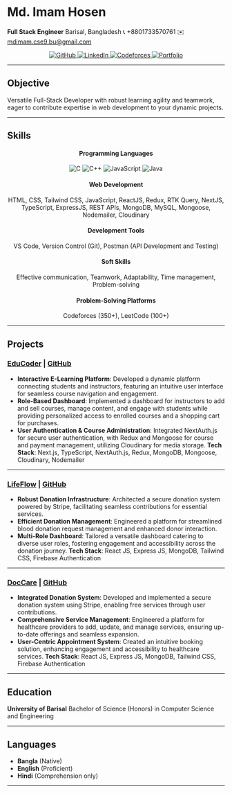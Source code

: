 # Md. Imam Hosen

**Full Stack Engineer**
Barisal, Bangladesh
📞 +8801733570761
✉️ [mdimam.cse9.bu@gmail.com](mailto:mdimam.cse9.bu@gmail.com)

<div align="center">
  <a href="https://github.com/mdimamhosen">
    <img src="https://img.icons8.com/ios-filled/50/000000/github.png" alt="GitHub" />
  </a>
  <a href="https://www.linkedin.com/in/mdimam02/">
    <img src="https://img.icons8.com/ios-filled/50/000000/linkedin.png" alt="LinkedIn" />
  </a>
  <a href="https://codeforces.com/profile/Imam02">
    <img src="https://img.icons8.com/ios-filled/50/000000/codeforces.png" alt="Codeforces" />
  </a>
  <a href="https://imam-hosen.netlify.app/">
    <img src="https://img.icons8.com/ios-filled/50/000000/domain.png" alt="Portfolio" />
  </a>
</div>

---

## Objective

Versatile Full-Stack Developer with robust learning agility and teamwork, eager to contribute expertise in web development to your dynamic projects.

---

## Skills

<div align="center">
  <h4>Programming Languages</h4>
  <p>
    <img src="https://img.icons8.com/color/48/000000/c-programming.png" alt="C" />
    <img src="https://img.icons8.com/color/48/000000/c-plus-plus-logo.png" alt="C++" />
    <img src="https://img.icons8.com/color/48/000000/javascript.png" alt="JavaScript" />
    <img src="https://img.icons8.com/color/48/000000/java-coffee-cup-logo.png" alt="Java" />
  </p>

  <h4>Web Development</h4>
  <p>
    HTML, CSS, Tailwind CSS, JavaScript, ReactJS, Redux, RTK Query, NextJS, TypeScript, ExpressJS, REST APIs, MongoDB, MySQL, Mongoose, Nodemailer, Cloudinary
  </p>

  <h4>Development Tools</h4>
  <p>
    VS Code, Version Control (Git), Postman (API Development and Testing)
  </p>

  <h4>Soft Skills</h4>
  <p>
    Effective communication, Teamwork, Adaptability, Time management, Problem-solving
  </p>

  <h4>Problem-Solving Platforms</h4>
  <p>
    Codeforces (350+), LeetCode (100+)
  </p>
</div>

---

## Projects

### [EduCoder](your-educoder-live-link) | [GitHub](your-educoder-github-link)

- **Interactive E-Learning Platform**: Developed a dynamic platform connecting students and instructors, featuring an intuitive user interface for seamless course navigation and engagement.
- **Role-Based Dashboard**: Implemented a dashboard for instructors to add and sell courses, manage content, and engage with students while providing personalized access to enrolled courses and a shopping cart for purchases.
- **User Authentication & Course Administration**: Integrated NextAuth.js for secure user authentication, with Redux and Mongoose for course and payment management, utilizing Cloudinary for media storage.
  **Tech Stack**: Next.js, TypeScript, NextAuth.js, Redux, MongoDB, Mongoose, Cloudinary, Nodemailer

---

### [LifeFlow](your-lifeflow-live-link) | [GitHub](your-lifeflow-github-link)

- **Robust Donation Infrastructure**: Architected a secure donation system powered by Stripe, facilitating seamless contributions for essential services.
- **Efficient Donation Management**: Engineered a platform for streamlined blood donation request management and enhanced donor interaction.
- **Multi-Role Dashboard**: Tailored a versatile dashboard catering to diverse user roles, fostering engagement and accessibility across the donation journey.
  **Tech Stack**: React JS, Express JS, MongoDB, Tailwind CSS, Firebase Authentication

---

### [DocCare](your-doccare-live-link) | [GitHub](your-doccare-github-link)

- **Integrated Donation System**: Developed and implemented a secure donation system using Stripe, enabling free services through user contributions.
- **Comprehensive Service Management**: Engineered a platform for healthcare providers to add, update, and manage services, ensuring up-to-date offerings and seamless expansion.
- **User-Centric Appointment System**: Created an intuitive booking solution, enhancing engagement and accessibility to healthcare services.
  **Tech Stack**: React JS, Express JS, MongoDB, Tailwind CSS, Firebase Authentication

---

## Education

**University of Barisal**
Bachelor of Science (Honors) in Computer Science and Engineering

---

## Languages

- **Bangla** (Native)
- **English** (Proficient)
- **Hindi** (Comprehension only)

---
